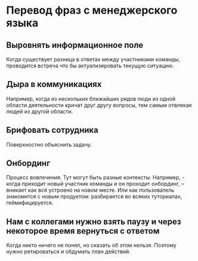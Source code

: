 # Перевод фраз с менеджерского языка

## Выровнять информационное поле
Когда существует разница в ответах между участниками команды, проводится встреча что бы актуализировать текущую ситуацию.

## Дыра в коммуникациях
Например, когда из нескольких ближайших рядов люди из одной области деятельности кричат друг другу вопросы, тем самым отвлекая людей из другой области.

## Брифовать сотрудника
Поверхностно объяснить задачу.

## Онбординг
Процесс вовлечения. Тут могут быть разные контексты. Например, - когда приходит новый участник команды и он проходит онбординг, – вникает как всё устроено на новом месте. Или как пользователь знакомится с новым продуктом: разбирается во всяких туториалах, геймифицируется.

## Нам с коллегами нужно взять паузу и через некоторое время вернуться с ответом
Когда никто ничего не понял, но сказать об этом нельзя. Поэтому нужно ретироваться и обдумать план действий.
